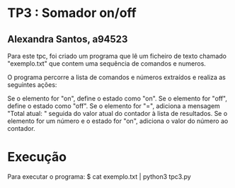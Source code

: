# TP3 : Somador on/off 

## Alexandra Santos, a94523

Para este tpc, foi criado um programa que lê um ficheiro de texto chamado "exemplo.txt" que contem uma sequência de comandos e numeros.

O programa percorre a lista de comandos e números extraídos e realiza as seguintes ações:

Se o elemento for "on", define o estado como "on".
Se o elemento for "off", define o estado como "off".
Se o elemento for "=", adiciona a mensagem "Total atual: " seguida do valor atual do contador à lista de resultados.
Se o elemento for um número e o estado for "on", adiciona o valor do número ao contador.

# Execução
Para executar o programa:
$ cat exemplo.txt | python3 tpc3.py
